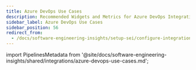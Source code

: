 ```yaml
---
title: Azure DevOps Use Cases
description: Recommended Widgets and Metrics for Azure DevOps Integration
sidebar_label: Azure DevOps Use Cases
sidebar_position: 56
redirect_from:
  - /docs/software-engineering-insights/setup-sei/configure-integrations/azure-devops/sei-azure-devops-recommendations
---
```


import PipelinesMetadata from '@site/docs/software-engineering-insights/shared/integrations/azure-devops-use-cases.md';

<PipelinesMetadata />